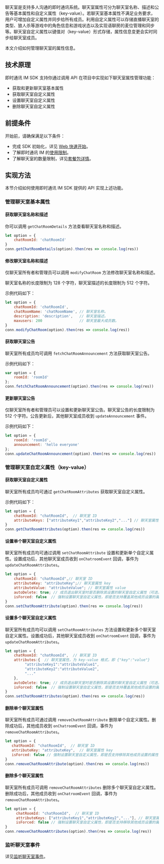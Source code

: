 聊天室是支持多人沟通的即时通讯系统。聊天室属性可分为聊天室名称、描述和公告等基本属性和自定义属性（key-value）。若聊天室基本属性不满足业务要求，用户可增加自定义属性并同步给所有成员。利用自定义属性可以存储直播聊天室的类型、狼人杀等游戏中的角色信息和游戏状态以及实现语聊房的麦位管理和同步等。聊天室自定义属性以键值对（key-value）形式存储，属性信息变更会实时同步给聊天室成员。

本文介绍如何管理聊天室的属性信息。

## 技术原理

即时通讯 IM SDK 支持你通过调用 API 在项目中实现如下聊天室属性管理功能：

- 获取和更新聊天室基本属性
- 获取聊天室自定义属性
- 设置聊天室自定义属性
- 删除聊天室自定义属性

## 前提条件

开始前，请确保满足以下条件：

- 完成 SDK 初始化，详见 [Web 快速开始](./agora_chat_get_started_web)。
- 了解即时通讯 IM 的[使用限制](./agora_chat_limitation)。
- 了解聊天室的数量限制，详见[套餐包详情](./agora_chat_plan)。

## 实现方法

本节介绍如何使用即时通讯 IM SDK 提供的 API 实现上述功能。

### 管理聊天室基本属性

#### 获取聊天室名称和描述

你可以调用 `getChatRoomDetails` 方法查看聊天室名称和描述。

```javascript
let option = {
    chatRoomId: 'chatRoomId'
}
conn.getChatRoomDetails(option).then(res => console.log(res))
```

#### 修改聊天室名称和描述

仅聊天室所有者和管理员可以调用 `modifyChatRoom` 方法修改聊天室名称和描述。

聊天室名称的长度限制为 128 个字符，聊天室描述的长度限制为 512 个字符。

示例代码如下：

```javascript
let option = {
    chatRoomId: 'chatRoomId',
    chatRoomName: 'chatRoomName', // 聊天室名称。
    description: 'description',   // 聊天室描述。
    maxusers: 200                 // 聊天室最大成员数。
}
conn.modifyChatRoom(option).then(res => console.log(res))
```

#### 获取聊天室公告

聊天室所有成员均可调用 `fetchChatRoomAnnouncement` 方法获取聊天室公告。

示例代码如下：

```javascript
var option = {
    roomId: 'roomId'
};
conn.fetchChatRoomAnnouncement(option).then(res => console.log(res))
```

#### 更新聊天室公告

仅聊天室所有者和管理员可以设置和更新聊天室公告。聊天室公告的长度限制为 512 个字符。公告更新后，其他聊天室成员收到 `updateAnnouncement` 事件。

示例代码如下：

```javascript
let option = {
    roomId: 'roomId',
    announcement: 'hello everyone'
};
conn.updateChatRoomAnnouncement(option).then(res => console.log(res))
```

### 管理聊天室自定义属性（key-value）

#### 获取聊天室自定义属性

聊天室所有成员均可通过 `getChatRoomAttributes` 获取聊天室自定义属性。

示例代码如下：

   ```javascript
   let option = {
       chatRoomId: "chatRoomId",  // 聊天室 ID
       attributeKeys: ["attributeKey1","attributeKey2","..."] // 聊天室属性 key（可选，若不设置则获取全部自定义属性）
   }
   conn.getChatRoomAttributes(option).then(res => console.log(res))
   ```

#### 设置单个聊天室自定义属性

聊天室所有成员均可通过调用 `setChatRoomAttribute` 设置和更新单个自定义属性。设置成功后，其他聊天室成员收到 `onChatroomEvent` 回调，事件为 `updateChatRoomAttributes`。

   ```javascript
   let option = {
       chatRoomId: "chatRoomId",// 聊天室 ID
       attributeKey: "attributeKey";// 聊天室属性 key
       attributeValue: "attributeValue"; // 聊天室属性 value
   	   autoDelete: true; // 成员退出聊天室时是否删除其设置的聊天室自定义属性（可选，默认为 `true`）
       isForced: false  // 强制设置聊天室自定义属性，即是否支持覆盖其他成员设置的属性（可选，默认为 `false`）
   }
   conn.setChatRoomAttribute(option).then(res => console.log(res))
   ```

#### 设置多个聊天室自定义属性

聊天室所有成员均可以调用 `setChatRoomAttributes` 方法设置和更新多个聊天室自定义属性。设置成功后，其他聊天室成员收到 `onChatroomEvent` 回调，事件为 `updateChatRoomAttributes`。

   ```javascript
   let option = {
       chatRoomId: "chatRoomId",  // 聊天室 ID
       attributes:{  // 聊天室属性，为 key-value 格式，即 {"key":"value"}
            "attributeKey1":"attributeValue1",
        	"attributeKey2":"attributeValue2",
         	"..."
       },
       autoDelete: true; // 成员退出聊天室时是否删除其设置的聊天室自定义属性（可选，默认为 `true`）
   	   isForced: false  // 强制设置聊天室自定义属性，即是否支持覆盖其他成员设置的属性（可选，默认为 `false`）
   }
   conn.setChatRoomAttributes(option).then(res => console.log(res))
   ```
#### 删除单个聊天室属性

聊天室所有成员可通过调用 `removeChatRoomAttribute` 删除单个自定义属性。删除成功后，其他成员收到 `onChatroomEvent` 回调，事件为 `removeChatRoomAttributes`。

   ```javascript
   let option = {
      chatRoomId: "chatRoomId",  // 聊天室 ID
   	  attributeKey: "attributeKey",  // 聊天室属性 key
   	  isForced: false // 强制设置聊天室自定义属性，即是否支持移除其他成员设置的属性（可选，默认为 `false`）
   }
   conn.removeChatRoomAttribute(option).then(res => console.log(res))
   ```

#### 删除多个聊天室属性

聊天室所有成员可调用 `removeChatRoomAttributes` 删除多个聊天室自定义属性。删除成功后，其他成员收到 `onChatroomEvent` 回调，事件为 `removeChatRoomAttributes`。

   ```javascript
   let option = {
    	chatRoomId: "chatRoomId",  // 聊天室 ID
    	attributeKeys: ["attributeKey1","attributeKey2","..."], // 聊天室属性 key
   	    isForced: false // 强制设置聊天室自定义属性，即是否支持移除其他成员设置的属性（可选，默认为 `false`）
   }
   conn.removeChatRoomAttributes(option).then(res => console.log(res))
   ```

### 监听聊天室事件

详见[监听聊天室事件](./agora_chat_chatroom_web#监听聊天室事件)。
